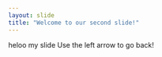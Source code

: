 ```yaml
---
layout: slide
title: "Welcome to our second slide!"
---
```

heloo my slide
Use the left arrow to go back!